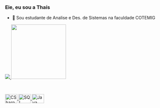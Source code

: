 ### Eie, eu sou a Thaís 

- 🔭 Sou estudante de Analise e Des. de Sistemas na faculdade COTEMIG

<div>
  <a href="https://github.com/thaisbrt">
  <img heigth="180em" src= "https://github-readme-stats.vercel.app/api?username=thaisbrt&show_icons=true&theme=transparent"/>
  <img height="180em" src="https://github-readme-stats.vercel.app/api/top-langs/?username=thaisbrt&layout=compact&langs_count=16&theme=transparent">

</div>

##

<div style="display: inline_block"><br>
  <img align="center" alt="CSharp" height="30" width="40" src="https://cdn.jsdelivr.net/gh/devicons/devicon/icons/csharp/csharp-original.svg">
  <img align="center" alt="SQL" height="30" width="40" src="https://cdn.jsdelivr.net/gh/devicons/devicon/icons/oracle/oracle-original.svg">
  <img align="center" alt="Java" height="30" width="40" src="https://cdn.jsdelivr.net/gh/devicons/devicon/icons/java/java-original.svg">

  
</div>
